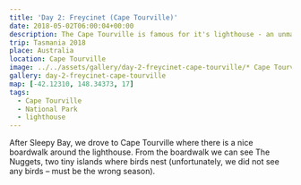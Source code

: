 ```yaml
---
title: 'Day 2: Freycinet (Cape Tourville)'
date: 2018-05-02T06:00:04+00:00
description: The Cape Tourville is famous for it's lighthouse - an unmanned, automatic lighthouse built in 1971. The road was constructed through virgin eucalypt forest through Frecinet National Park.
trip: Tasmania 2018
place: Australia
location: Cape Tourville
image: ../../assets/gallery/day-2-freycinet-cape-tourville/* Cape Tourville south.jpeg
gallery: day-2-freycinet-cape-tourville
map: [-42.12310, 148.34373, 17]
tags:
  - Cape Tourville
  - National Park
  - lighthouse
---
```


After Sleepy Bay, we drove to Cape Tourville where there is a nice boardwalk around the lighthouse. From the boardwalk we can see The Nuggets, two tiny islands where birds nest (unfortunately, we did not see any birds &#8211; must be the wrong season).
